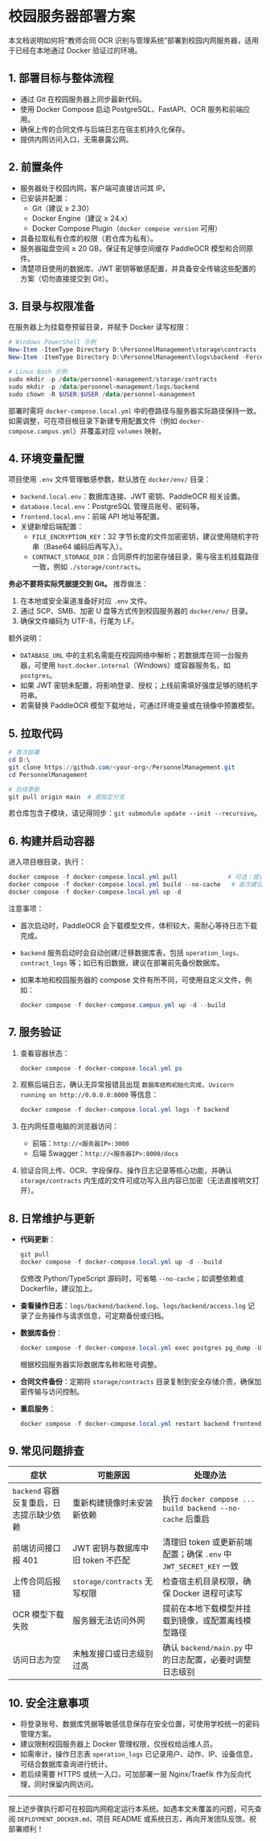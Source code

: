 # 校园服务器部署方案

本文档说明如何将“教师合同 OCR 识别与管理系统”部署到校园内网服务器，适用于已经在本地通过 Docker 验证过的环境。

## 1. 部署目标与整体流程

- 通过 Git 在校园服务器上同步最新代码。
- 使用 Docker Compose 启动 PostgreSQL、FastAPI、OCR 服务和前端应用。
- 确保上传的合同文件与后端日志在宿主机持久化保存。
- 提供内网访问入口，无需暴露公网。

## 2. 前置条件

- 服务器处于校园内网，客户端可直接访问其 IP。
- 已安装并配置：
  - Git（建议 ≥ 2.30）
  - Docker Engine（建议 ≥ 24.x）
  - Docker Compose Plugin（`docker compose version` 可用）
- 具备拉取私有仓库的权限（若仓库为私有）。
- 服务器磁盘空间 ≥ 20 GB，保证有足够空间缓存 PaddleOCR 模型和合同原件。
- 清楚项目使用的数据库、JWT 密钥等敏感配置，并具备安全传输这些配置的方案（切勿直接提交到 Git）。

## 3. 目录与权限准备

在服务器上为挂载卷预留目录，并赋予 Docker 读写权限：

```powershell
# Windows PowerShell 示例
New-Item -ItemType Directory D:\PersonnelManagement\storage\contracts -Force
New-Item -ItemType Directory D:\PersonnelManagement\logs\backend -Force

# Linux Bash 示例
sudo mkdir -p /data/personnel-management/storage/contracts
sudo mkdir -p /data/personnel-management/logs/backend
sudo chown -R $USER:$USER /data/personnel-management
```

部署时需将 `docker-compose.local.yml` 中的卷路径与服务器实际路径保持一致。如需调整，可在项目根目录下新建专用配置文件（例如 `docker-compose.campus.yml`）并覆盖对应 `volumes` 映射。

## 4. 环境变量配置

项目使用 `.env` 文件管理敏感参数，默认放在 `docker/env/` 目录：

- `backend.local.env`：数据库连接、JWT 密钥、PaddleOCR 相关设置。
- `database.local.env`：PostgreSQL 管理员账号、密码等。
- `frontend.local.env`：前端 API 地址等配置。
- 关键新增后端配置：
  - `FILE_ENCRYPTION_KEY`：32 字节长度的文件加密密钥，建议使用随机字符串（Base64 编码后再写入）。
  - `CONTRACT_STORAGE_DIR`：合同原件的加密存储目录，需与宿主机挂载路径一致，例如 `./storage/contracts`。

**务必不要将实际凭据提交到 Git。** 推荐做法：

1. 在本地或安全渠道准备好对应 `.env` 文件。
2. 通过 SCP、SMB、加密 U 盘等方式传到校园服务器的 `docker/env/` 目录。
3. 确保文件编码为 UTF-8，行尾为 LF。

额外说明：

- `DATABASE_URL` 中的主机名需能在校园网络中解析；若数据库在同一台服务器，可使用 `host.docker.internal`（Windows）或容器服务名，如 `postgres`。
- 如果 JWT 密钥未配置，将影响登录、授权；上线前需填好强度足够的随机字符串。
- 若需替换 PaddleOCR 模型下载地址，可通过环境变量或在镜像中预置模型。

## 5. 拉取代码

```powershell
# 首次部署
cd D:\
git clone https://github.com/<your-org>/PersonnelManagement.git
cd PersonnelManagement

# 后续更新
git pull origin main  # 或指定分支
```

若仓库包含子模块，请记得同步：`git submodule update --init --recursive`。

## 6. 构建并启动容器

进入项目根目录，执行：

```powershell
docker compose -f docker-compose.local.yml pull              # 可选：提前拉取基础镜像
docker compose -f docker-compose.local.yml build --no-cache   # 首次建议不使用缓存
docker compose -f docker-compose.local.yml up -d
```

注意事项：

- 首次启动时，PaddleOCR 会下载模型文件，体积较大，需耐心等待日志下载完成。
- `backend` 服务启动时会自动创建/迁移数据库表，包括 `operation_logs`、`contract_logs` 等；如已有旧数据，建议在部署前先备份数据库。
- 如果本地和校园服务器的 compose 文件有所不同，可使用自定义文件，例如：

  ```powershell
  docker compose -f docker-compose.campus.yml up -d --build
  ```

## 7. 服务验证

1. 查看容器状态：

   ```powershell
   docker compose -f docker-compose.local.yml ps
   ```

2. 观察后端日志，确认无异常报错且出现 `数据库结构初始化完成`、`Uvicorn running on http://0.0.0.0:8000` 等信息：

   ```powershell
   docker compose -f docker-compose.local.yml logs -f backend
   ```

3. 在内网任意电脑的浏览器访问：
   - 前端：`http://<服务器IP>:3000`
   - 后端 Swagger：`http://<服务器IP>:8000/docs`

4. 验证合同上传、OCR、字段保存、操作日志记录等核心功能，并确认 `storage/contracts` 内生成的文件可成功写入且内容已加密（无法直接明文打开）。

## 8. 日常维护与更新

- **代码更新**：
  ```powershell
  git pull
  docker compose -f docker-compose.local.yml up -d --build
  ```
  仅修改 Python/TypeScript 源码时，可省略 `--no-cache`；如调整依赖或 Dockerfile，建议加上。

- **查看操作日志**：`logs/backend/backend.log`、`logs/backend/access.log` 记录了业务操作与请求信息，可定期备份或归档。

- **数据库备份**：
  ```powershell
  docker compose -f docker-compose.local.yml exec postgres pg_dump -U <db_user> personnel_db > backup.sql
  ```
  根据校园服务器实际数据库名称和账号调整。

- **合同文件备份**：定期将 `storage/contracts` 目录复制到安全存储介质，确保加密传输与访问控制。

- **重启服务**：
  ```powershell
  docker compose -f docker-compose.local.yml restart backend frontend
  ```

## 9. 常见问题排查

| 症状 | 可能原因 | 处理办法 |
| --- | --- | --- |
| `backend` 容器反复重启，日志提示缺少依赖 | 重新构建镜像时未安装新依赖 | 执行 `docker compose ... build backend --no-cache` 后重启 |
| 前端访问接口报 401 | JWT 密钥与数据库中旧 token 不匹配 | 清理旧 token 或更新前端配置；确保 `.env` 中 `JWT_SECRET_KEY` 一致 |
| 上传合同后报错 | `storage/contracts` 无写权限 | 检查宿主机目录权限，确保 Docker 进程可读写 |
| OCR 模型下载失败 | 服务器无法访问外网 | 提前在本地下载模型并挂载到镜像，或配置离线模型路径 |
| 访问日志为空 | 未触发接口或日志级别过高 | 确认 `backend/main.py` 中的日志配置，必要时调整日志级别 |

## 10. 安全注意事项

- 将登录账号、数据库凭据等敏感信息保存在安全位置，可使用学校统一的密码管理方案。
- 建议限制校园服务器上 Docker 管理权限，仅授权给运维人员。
- 如需审计，操作日志表 `operation_logs` 已记录用户、动作、IP、设备信息，可结合数据库查询进行统计。
- 若后续需要 HTTPS 或统一入口，可加部署一层 Nginx/Traefik 作为反向代理，同时保留内网访问。

---

按上述步骤执行即可在校园内网稳定运行本系统。如遇本文未覆盖的问题，可先查阅 `DEPLOYMENT_DOCKER.md`、项目 README 或系统日志，再向开发团队反馈。祝部署顺利！

